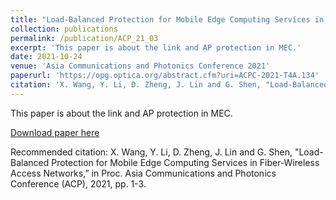 ```yaml
---
title: "Load-Balanced Protection for Mobile Edge Computing Services in Fiber-Wireless Access Networks"
collection: publications
permalink: /publication/ACP_21_03
excerpt: 'This paper is about the link and AP protection in MEC.'
date: 2021-10-24
venue: 'Asia Communications and Photonics Conference 2021'
paperurl: 'https://opg.optica.org/abstract.cfm?uri=ACPC-2021-T4A.134'
citation: 'X. Wang, Y. Li, D. Zheng, J. Lin and G. Shen, "Load-Balanced Protection for Mobile Edge Computing Services in Fiber-Wireless Access Networks,” in Proc. Asia Communications and Photonics Conference (ACP), 2021, pp. 1-3.'
---
```

This paper is about the link and AP protection in MEC.

[Download paper here](https://opg.optica.org/abstract.cfm?uri=ACPC-2021-T4A.134)

Recommended citation: X. Wang, Y. Li, D. Zheng, J. Lin and G. Shen, "Load-Balanced Protection for Mobile Edge Computing Services in Fiber-Wireless Access Networks,” in Proc. Asia Communications and Photonics Conference (ACP), 2021, pp. 1-3.
